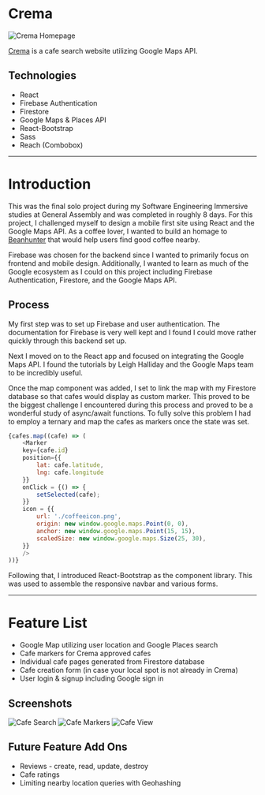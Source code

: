 # Crema

![Crema Homepage](images/homepage.png)

[Crema](https://crema-7a519.web.app/) is a cafe search website utilizing Google Maps API.

## Technologies

- React
- Firebase Authentication
- Firestore
- Google Maps & Places API
- React-Bootstrap
- Sass
- Reach (Combobox)

---

# Introduction

This was the final solo project during my Software Engineering Immersive studies at General Assembly and was completed in roughly 8 days. For this project, I challenged myself to design a mobile first site using React and the Google Maps API. As a coffee lover, I wanted to build an homage to [Beanhunter](https://www.beanhunter.com/) that would help users find good coffee nearby.

Firebase was chosen for the backend since I wanted to primarily focus on frontend and mobile design. Additionally, I wanted to learn as much of the Google ecosystem as I could on this project including Firebase Authentication, Firestore, and the Google Maps API.

## Process

My first step was to set up Firebase and user authentication. The documentation for Firebase is very well kept and I found I could move rather quickly through this backend set up.

Next I moved on to the React app and focused on integrating the Google Maps API. I found the tutorials by Leigh Halliday and the Google Maps team to be incredibly useful. 

Once the map component was added, I set to link the map with my Firestore database so that cafes would display as custom marker. This proved to be the biggest challenge I encountered during this process and proved to be a wonderful study of async/await functions. To fully solve this problem I had to employ a ternary and map the cafes as markers once the state was set.

```javascript
{cafes.map((cafe) => (
    <Marker
    key={cafe.id}
    position={{
        lat: cafe.latitude,
        lng: cafe.longitude
    }}
    onClick = {() => {
        setSelected(cafe);
    }}
    icon = {{
        url: './coffeeicon.png',
        origin: new window.google.maps.Point(0, 0),
        anchor: new window.google.maps.Point(15, 15),
        scaledSize: new window.google.maps.Size(25, 30),
    }}
    />
))}
```

Following that, I introduced React-Bootstrap as the component library. This was used to assemble the responsive navbar and various forms.

---

# Feature List

- Google Map utilizing user location and Google Places search
- Cafe markers for Crema approved cafes
- Individual cafe pages generated from Firestore database
- Cafe creation form (in case your local spot is not already in Crema)
- User login & signup including Google sign in

## Screenshots
![Cafe Search](images/cafe-search.png)
![Cafe Markers](images/cafe-marker.png)
![Cafe View](images/cafe-view.png)

## Future Feature Add Ons

- Reviews - create, read, update, destroy
- Cafe ratings
- Limiting nearby location queries with Geohashing
